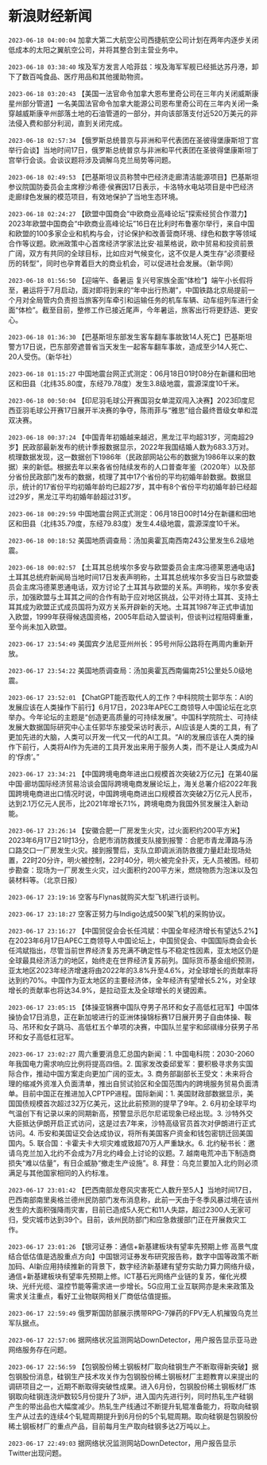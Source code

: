 # 新浪财经新闻
`2023-06-18 04:00:04` 加拿大第二大航空公司西捷航空公司计划在两年内逐步关闭低成本的太阳之翼航空公司，并将其整合到主营业务中。

`2023-06-18 03:38:40` 埃及军方发言人哈菲兹：埃及海军军舰已经抵达苏丹港，卸下了数百吨食品、医疗用品和其他援助物资。

`2023-06-18 03:20:43` 【美国一法官命令加拿大恩布里奇公司在三年内关闭威斯康星州部分管道】一名美国法官命令加拿大能源公司恩布里奇公司在三年内关闭一条穿越威斯康辛州部落土地的石油管道的一部分，并向该部落支付近520万美元的非法侵入费和部分利润，直到关闭完成。

`2023-06-18 02:57:34` 【俄罗斯总统普京与非洲和平代表团在圣彼得堡康斯坦丁宫举行会谈】当地时间17日，俄罗斯总统普京与非洲和平代表团在圣彼得堡康斯坦丁宫举行会谈。会谈议题将涉及调解乌克兰局势等问题。

`2023-06-18 02:49:53` 【巴基斯坦议员称赞中巴经济走廊清洁能源项目】巴基斯坦参议院国防委员会主席穆沙希德·侯赛因17日表示，卡洛特水电站项目是中巴经济走廊绿色发展的模范项目，有效地保护了当地生态环境。

`2023-06-18 02:24:27` 【欧盟中国商会“中欧商业高峰论坛”探索经贸合作潜力】2023年欧盟中国商会“中欧商业高峰论坛”16日在比利时布鲁塞尔举行，来自中国和欧盟的100多家企业和机构与会，讨论保护和改善营商环境、绿色和数字等领域合作等议题。欧洲政策中心首席经济学家法比安·祖莱格说，欧中贸易和投资前景广阔，双方有共同的全球目标，比如应对气候变化，这不仅是人类生存“必须要经历的转型”，同时也孕育着巨大的商业机会，可以促进社会发展。（新华网）

`2023-06-18 01:56:50`  【迎端午、备暑运 复兴号家族全面“体检”】端午小长假将至，暑运将于7月启动，面对即将到来的“年中出行热潮”，中国铁路北京局提前一个月对全局管内负责担当旅客列车牵引和运输任务的机车车辆、动车组列车进行全面“体检”。截至目前，整修工作已接近尾声，今年暑运，旅客出行将更舒适、更安心。

`2023-06-18 01:36:30` 【巴基斯坦东部发生客车翻车事故致14人死亡】巴基斯坦警方17日说，巴东部旁遮普省当天发生一起客车翻车事故，造成至少14人死亡、20人受伤。（新华社）

`2023-06-18 01:15:27` 中国地震台网正式测定：06月18日01时08分在新疆和田地区和田县（北纬35.80度，东经79.78度）发生3.8级地震，震源深度10千米。

`2023-06-18 00:50:04` 【印尼羽毛球公开赛国羽女单混双闯入决赛】2023印度尼西亚羽毛球公开赛17日展开半决赛的争夺，陈雨菲与“雅思”组合最终晋级女单和混双决赛。

`2023-06-18 00:37:24` 【中国青年初婚越来越迟，黑龙江平均超31岁，河南超29岁】民政部最新发布的统计季报数据显示，2022年我国结婚人数为683.3万对。梳理数据发现，这一数据创下1986年（民政部网站公布的数据为1986年以来的数据）来的新低。根据去年以来各省份陆续发布的人口普查年鉴（2020年）以及部分省份民政部门发布的数据，梳理了其中17个省份的平均初婚年龄数据。数据显示，统计的17省份平均初婚年龄均已超27岁，其中有8个省份平均初婚年龄已经超过29岁，黑龙江平均初婚年龄超过31岁。

`2023-06-18 00:29:59` 中国地震台网正式测定：06月18日00时14分在新疆和田地区和田县（北纬35.79度，东经79.83度）发生4.4级地震，震源深度10千米。

`2023-06-18 00:18:52` 美国地质调查局：汤加奥霍瓦南西南243公里发生6.2级地震。

`2023-06-18 00:02:57` 【土耳其总统埃尔多安与欧盟委员会主席冯德莱恩通电话】土耳其总统府新闻局当地时间17日发表声明称，土耳其总统埃尔多安当日与欧盟委员会主席冯德莱恩通电话，双方讨论了土耳其与欧盟的关系。声明称，埃尔多安表示，加强欧盟与土耳其之间的合作有助于应对地区挑战，公平对待土耳其、支持土耳其成为欧盟正式成员国将为双方关系开辟新的天地。土耳其1987年正式申请加入欧盟，1999年获得候选国资格，2005年启动入盟谈判，但谈判过程阻碍重重，至今尚未加入欧盟。

`2023-06-17 23:54:49` 美国宾夕法尼亚州州长：95号州际公路将在两周内重新开放。

`2023-06-17 23:54:22` 美国地质调查局：汤加奥霍瓦西南偏南251公里处5.0级地震。

`2023-06-17 23:52:01` 【ChatGPT能否取代人的工作？中科院院士郭华东：AI的发展应该在人类操作下前行】6月17日，2023年APEC工商领导人中国论坛在北京举办。今年论坛的主题是“创造更高质量的可持续发展”。中国科学院院士、可持续发展大数据国际研究中心主任郭华东接受采访时表示，AI应该是人类的工具，有了更加先进的大脑，人类可以开发一代又一代的AI工具。“AI的发展应该在人类的操作下前行，人类将AI作为先进的工具开发出来用于服务人类，而不是让人类成为AI的‘俘虏’。”

`2023-06-17 23:34:21` 【中国跨境电商年进出口规模首次突破2万亿元】在第40届中国·廊坊国际经济贸易洽谈会国际跨境电商发展论坛上，海关总署介绍2022年我国跨境电商进出口情况时说，中国跨境电商进出口规模首次突破2万亿元人民币，达到2.1万亿元人民币，比2021年增长7.1%，跨境电商为我国外贸发展注入新动能。

`2023-06-17 23:26:14` 【安徽合肥一厂房发生火灾，过火面积约200平方米】2023年6月17日21时13分，合肥市消防救援支队接到报警：合肥市青龙潭路与汤口路交口一厂房发生火灾。接到报警后，支队立即调派消防救援力量赶赴现场处置，22时20分许，明火被控制，22时40分，明火被完全扑灭，无人员被困。经初步勘查：现场为一厂房发生火灾，过火面积约200平方米，燃烧物质为泡沫以及包装材料等。（北京日报）

`2023-06-17 23:19:16` 空客与Flynas就购买大型飞机进行谈判。

`2023-06-17 23:18:27` 空客正努力与Indigo达成500架飞机的采购协议。

`2023-06-17 23:16:27` 【中国贸促会会长任鸿斌：中国全年经济增长有望达5.2%】在2023年6月17日APEC工商领导人中国论坛上，中国贸促会、中国国际商会会长任鸿斌指出，尽管当前世界经济复苏充满不确定性与不稳定性因素，亚太地区仍是全球最具经济活力的地区，始终走在世界经济复苏前列。国际货币基金组织预测，亚太地区2023年经济增速将由2022年的3.8%升至4.6%，对全球增长的贡献率将达到约70%。中国作为亚太地区的主要经济体，全年经济有望增长5.2%，对全球增长的贡献率也将达34.9%，是拉动亚太及全球增长的关键因素。

`2023-06-17 23:05:15` 【体操亚锦赛中国队夺男子吊环和女子高低杠冠军】中国体操协会17日消息，正在新加坡进行的亚洲体操锦标赛17日展开男子自由体操、鞍马、吊环和女子跳马、高低杠五个单项的决赛，中国队兰星宇和邱祺缘分获男子吊环和女子高低杠冠军。

`2023-06-17 23:02:27` 周六重要消息汇总国内新闻：1. 中国电科院：2030-2060年我国电力需求响应比例将提高四倍。2. 国家发改委邱爱军：要积极寻求务实国际合作，推动中国方案走向更加广阔的亚太。3. 商务部副部长王受文：未来将合理的缩减外资准入负面清单，推出自贸试验区和全国范围内的跨境服务贸易负面清单。目前中国正在推进加入CPTPP进程。国际新闻：1. 美国财政部数据显示，美国国债规模首次超过32万亿美元，这比此前预测的提早了9年。2. 6月初全球平均气温创下有记录以来的同期新高，预警显示厄尔尼诺现象已经出现。3. 沙特外交大臣抵达伊朗开启正式访问，这是过去7年来，沙特高级官员首次对伊朗进行正式访问。4. 币安和美国证交会达成协议，将所有美国客户资金和钱包密钥迁回美国国内。5. 联合国：卡霍夫卡大坝灾难或致超70万人严重缺水。6. 北约秘书长：邀请乌克兰加入北约不会成为7月北约峰会上讨论的议题。7. 越南电荒冲击下制造商损失“难以估量”，有日企威胁“撤走生产设施”。8. 拜登：乌克兰要加入北约则必须满足与其他国家相同的入约标准。

`2023-06-17 23:01:42` 【巴西南部龙卷风灾害死亡人数升至5人】当地时间17日，巴西南部南里奥格兰德州民防部门发布消息称，此前一天由于冬季风暴过境在该州发生的大面积强降雨灾害，目前已造成5人死亡和11人失踪，超过2300人无家可归，受灾城市达到39个。目前，该州民防部门和应急救援部门正在开展救灾工作。

`2023-06-17 23:01:26` 【银河证券：通信+新基建板块有望率先预期上修 高景气度结合低估值是选股重点方向】中国银河证券发布研究报告称，数字中国等政策不断加码、AI新应用持续推新的背景下，数字经济新基建有望夯实助力算力网络升级，通信+新基建板块有望率先预期上修。ICT基石光网络产业链的复苏，催化光模块、光纤光缆、温控节能等需求进一步增长。5G应用工业互联网亦是未来政策及需求关注重点，看好工业物联网相关厂商低估值提振。

`2023-06-17 22:59:49` 俄罗斯国防部展示携带RPG-7弹药的FPV无人机摧毁乌克兰军队据点。

`2023-06-17 22:57:06`   据网络状况监测网站DownDetector，用户报告显示亚马逊网络服务存在问题。

`2023-06-17 22:56:59` 【包钢股份稀土钢板材厂取向硅钢生产不断取得新突破】据包钢股份消息，硅钢生产技术攻关作为包钢股份稀土钢板材厂主题教育以来提出的调研项目之一，近期不断取得突破性成果。进入6月份，包钢股份稀土钢板材厂炼钢取向硅钢连浇炉数较5月份提升了3炉，进入国内先进行列，同时热轧生产硅钢产生的带出品也大幅度减少。热轧生产线通过不断提升轧辊准备能力，将取向硅钢生产从过去的连续4个轧辊周期提升到6月份的5个轧辊周期。取向硅钢是包钢股份稀土钢板材厂的重点产品，目前每月生产取向硅钢多达2万吨以上。

`2023-06-17 22:49:03` 据网络状况监测网站DownDetector，用户报告显示Twitter出现问题。

